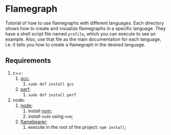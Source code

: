 # Flamegraph

Tutorial of how to use flamegraphs with different languages. Each directory shows how to create and visualize flamegraphs in a specific language. They have a shell script file named `profile`, which you can execute to see an example. Also, use that file as the main documentation for each language, i.e. it tells you how to create a flamegraph in the desired language.

## Requirements

1. c++:
   1. [gcc](https://gcc.gnu.org/);
      1. `sudo dnf install gcc`
   2. [perf](https://perf.wiki.kernel.org/index.php/Main_Page);
      1. `sudo dnf install perf`
2. node:
   1. [node](https://nodejs.org/);
      1. install [nvm](https://github.com/nvm-sh/nvm);
      2. install `node` using `nvm`;
   2. [flamebearer](https://www.npmjs.com/package/flamebearer);
      1. execute in the root of the project: `npm install`;